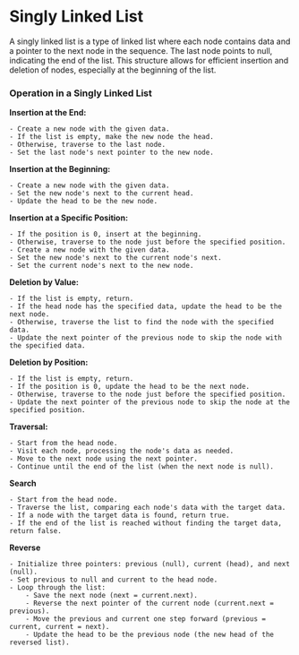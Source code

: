 # Singly Linked List

A singly linked list is a type of linked list where each node contains data and a pointer to the next node in the sequence. The last node points to null, indicating the end of the list. This structure allows for efficient insertion and deletion of nodes, especially at the beginning of the list.


### Operation in a Singly Linked List

**Insertion at the End:**

    - Create a new node with the given data.
    - If the list is empty, make the new node the head.
    - Otherwise, traverse to the last node.
    - Set the last node's next pointer to the new node.

**Insertion at the Beginning:**

    - Create a new node with the given data.
    - Set the new node's next to the current head.
    - Update the head to be the new node.

**Insertion at a Specific Position:**

    - If the position is 0, insert at the beginning.
    - Otherwise, traverse to the node just before the specified position.
    - Create a new node with the given data.
    - Set the new node's next to the current node's next.
    - Set the current node's next to the new node.

**Deletion by Value:**

    - If the list is empty, return.
    - If the head node has the specified data, update the head to be the next node.
    - Otherwise, traverse the list to find the node with the specified data.
    - Update the next pointer of the previous node to skip the node with the specified data.

**Deletion by Position:**

    - If the list is empty, return.
    - If the position is 0, update the head to be the next node.
    - Otherwise, traverse to the node just before the specified position.
    - Update the next pointer of the previous node to skip the node at the specified position.

**Traversal:**

    - Start from the head node.
    - Visit each node, processing the node's data as needed.
    - Move to the next node using the next pointer.
    - Continue until the end of the list (when the next node is null).

**Search**

    - Start from the head node.
    - Traverse the list, comparing each node's data with the target data.
    - If a node with the target data is found, return true.
    - If the end of the list is reached without finding the target data, return false.

**Reverse**

    - Initialize three pointers: previous (null), current (head), and next (null).
    - Set previous to null and current to the head node.
    - Loop through the list:
        - Save the next node (next = current.next).
        - Reverse the next pointer of the current node (current.next = previous).
        - Move the previous and current one step forward (previous = current, current = next).
        - Update the head to be the previous node (the new head of the reversed list).

